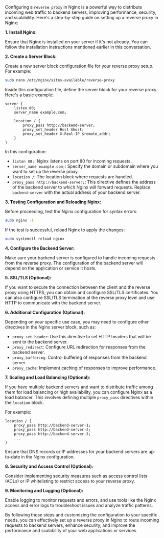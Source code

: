 Configuring a `reverse proxy` in Nginx is a powerful way to distribute incoming web traffic to backend servers, improving performance, security, and scalability. Here's a step-by-step guide on setting up a reverse proxy in Nginx:

**1. Install Nginx:**

Ensure that Nginx is installed on your server if it's not already. You can follow the installation instructions mentioned earlier in this conversation.

**2. Create a Server Block:**

Create a new server block configuration file for your reverse proxy setup. For example:

```bash
sudo nano /etc/nginx/sites-available/reverse-proxy
```

Inside this configuration file, define the server block for your reverse proxy. Here's a basic example:

```nginx
server {
    listen 80;
    server_name example.com;

    location / {
        proxy_pass http://backend-server;
        proxy_set_header Host $host;
        proxy_set_header X-Real-IP $remote_addr;
    }
}
```

In this configuration:

- `listen 80;`: Nginx listens on port 80 for incoming requests.
- `server_name example.com;`: Specify the domain or subdomain where you want to set up the reverse proxy.
- `location /`: The location block where requests are handled.
- `proxy_pass http://backend-server;`: This directive defines the address of the backend server to which Nginx will forward requests. Replace `backend-server` with the actual address of your backend server.

**3. Testing Configuration and Reloading Nginx:**

Before proceeding, test the Nginx configuration for syntax errors:

```bash
sudo nginx -t
```

If the test is successful, reload Nginx to apply the changes:

```bash
sudo systemctl reload nginx
```

**4. Configure the Backend Server:**

Make sure your backend server is configured to handle incoming requests from the reverse proxy. The configuration of the backend server will depend on the application or service it hosts.

**5. SSL/TLS (Optional):**

If you want to secure the connection between the client and the reverse proxy using HTTPS, you can obtain and configure SSL/TLS certificates. You can also configure SSL/TLS termination at the reverse proxy level and use HTTP to communicate with the backend server.

**6. Additional Configuration (Optional):**

Depending on your specific use case, you may need to configure other directives in the Nginx server block, such as:

- `proxy_set_header`: Use this directive to set HTTP headers that will be sent to the backend server.
- `proxy_redirect`: Configure URL redirection for responses from the backend server.
- `proxy_buffering`: Control buffering of responses from the backend server.
- `proxy_cache`: Implement caching of responses to improve performance.

**7. Scaling and Load Balancing (Optional):**

If you have multiple backend servers and want to distribute traffic among them for load balancing or high availability, you can configure Nginx as a load balancer. This involves defining multiple `proxy_pass` directives within the `location` block.

For example:

```nginx
location / {
    proxy_pass http://backend-server-1;
    proxy_pass http://backend-server-2;
    proxy_pass http://backend-server-3;
    ...
}
```

Ensure that DNS records or IP addresses for your backend servers are up-to-date in the Nginx configuration.

**8. Security and Access Control (Optional):**

Consider implementing security measures such as access control lists (ACLs) or IP whitelisting to restrict access to your reverse proxy.

**9. Monitoring and Logging (Optional):**

Enable logging to monitor requests and errors, and use tools like the Nginx access and error logs to troubleshoot issues and analyze traffic patterns.

By following these steps and customizing the configuration to your specific needs, you can effectively set up a reverse proxy in Nginx to route incoming requests to backend servers, enhance security, and improve the performance and scalability of your web applications or services.